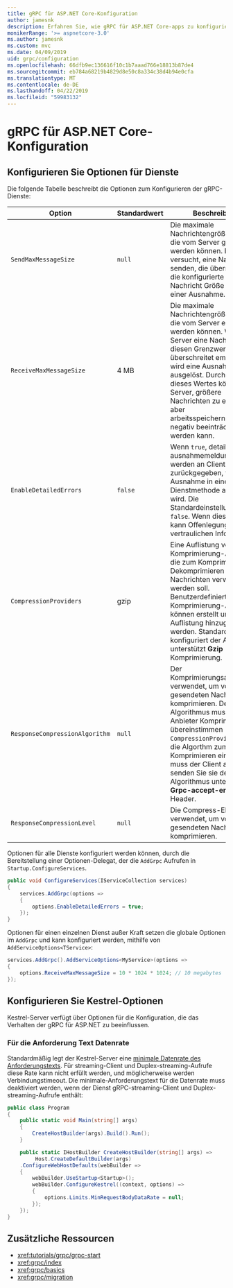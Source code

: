 ```yaml
---
title: gRPC für ASP.NET Core-Konfiguration
author: jamesnk
description: Erfahren Sie, wie gRPC für ASP.NET Core-apps zu konfigurieren.
monikerRange: '>= aspnetcore-3.0'
ms.author: jamesnk
ms.custom: mvc
ms.date: 04/09/2019
uid: grpc/configuration
ms.openlocfilehash: 66dfb9ec136616f10c1b7aaad766e18813b87de4
ms.sourcegitcommit: eb784a68219b4829d8e50c8a334c38d4b94e0cfa
ms.translationtype: MT
ms.contentlocale: de-DE
ms.lasthandoff: 04/22/2019
ms.locfileid: "59983132"
---
```

# <a name="grpc-for-aspnet-core-configuration"></a>gRPC für ASP.NET Core-Konfiguration

## <a name="configure-services-options"></a>Konfigurieren Sie Optionen für Dienste

Die folgende Tabelle beschreibt die Optionen zum Konfigurieren der gRPC-Dienste:

| Option | Standardwert | Beschreibung |
| ------ | ------------- | ----------- |
| `SendMaxMessageSize` | `null` | Die maximale Nachrichtengröße in Bytes, die vom Server gesendet werden können. Es wird versucht, eine Nachricht zu senden, die überschreitet die konfigurierte maximale Nachricht Größe führt zu einer Ausnahme. |
| `ReceiveMaxMessageSize` | 4 MB | Die maximale Nachrichtengröße in Bytes, die vom Server empfangen werden können. Wenn der Server eine Nachricht, die diesen Grenzwert überschreitet empfängt, wird eine Ausnahme ausgelöst. Durch Erhöhen dieses Wertes können den Server, größere Nachrichten zu empfangen, aber arbeitsspeichernutzung negativ beeinträchtigt werden kann. |
| `EnableDetailedErrors` | `false` | Wenn `true`, detaillierte ausnahmemeldungen werden an Clients zurückgegeben, wenn eine Ausnahme in einer Dienstmethode ausgelöst wird. Die Standardeinstellung ist `false`. Wenn dies auf `true` kann Offenlegung von vertraulichen Informationen. |
| `CompressionProviders` | gzip | Eine Auflistung von Komprimierung-Anbietern, die zum Komprimieren und Dekomprimieren von Nachrichten verwendet werden soll. Benutzerdefinierte Komprimierung-Anbieter können erstellt und der Auflistung hinzugefügt werden. Standardmäßig konfiguriert der Anbieter unterstützt **Gzip** Komprimierung. |
| `ResponseCompressionAlgorithm` | `null` | Der Komprimierungsalgorithmus verwendet, um vom Server gesendeten Nachrichten zu komprimieren. Der Algorithmus muss einen Anbieter Komprimierung in übereinstimmen `CompressionProviders`. Für die Algorthm zum Komprimieren einer Antwort muss der Client angeben, senden Sie sie der Algorithmus unterstützt die **Grpc-accept-encoding** Header. |
| `ResponseCompressionLevel` | `null` | Die Compress-Ebene verwendet, um vom Server gesendeten Nachrichten zu komprimieren. |

Optionen für alle Dienste konfiguriert werden können, durch die Bereitstellung einer Optionen-Delegat, der die `AddGrpc` Aufrufen in `Startup.ConfigureServices`.

```csharp
public void ConfigureServices(IServiceCollection services)
{
    services.AddGrpc(options =>
    {
        options.EnableDetailedErrors = true;
    });
}
```

Optionen für einen einzelnen Dienst außer Kraft setzen die globale Optionen im `AddGrpc` und kann konfiguriert werden, mithilfe von `AddServiceOptions<TService>`:

```csharp
services.AddGrpc().AddServiceOptions<MyService>(options =>
{
    options.ReceiveMaxMessageSize = 10 * 1024 * 1024; // 10 megabytes
});
```

## <a name="configure-kestrel-options"></a>Konfigurieren Sie Kestrel-Optionen

Kestrel-Server verfügt über Optionen für die Konfiguration, die das Verhalten der gRPC für ASP.NET zu beeinflussen.

### <a name="request-body-data-rate-limit"></a>Für die Anforderung Text Datenrate

Standardmäßig legt der Kestrel-Server eine [minimale Datenrate des Anforderungstexts](
<xref:Microsoft.AspNetCore.Server.Kestrel.Core.KestrelServerLimits.MinRequestBodyDataRate>). Für streaming-Client und Duplex-streaming-Aufrufe diese Rate kann nicht erfüllt werden, und möglicherweise werden Verbindungstimeout. Die minimale-Anforderungstext für die Datenrate muss deaktiviert werden, wenn der Dienst gRPC-streaming-Client und Duplex-streaming-Aufrufe enthält:

```csharp
public class Program
{
    public static void Main(string[] args)
    {
        CreateHostBuilder(args).Build().Run();
    }

    public static IHostBuilder CreateHostBuilder(string[] args) =>
         Host.CreateDefaultBuilder(args)
    .ConfigureWebHostDefaults(webBuilder =>
    {
        webBuilder.UseStartup<Startup>();
        webBuilder.ConfigureKestrel((context, options) =>
        {
            options.Limits.MinRequestBodyDataRate = null;
        });
    });
}
```

## <a name="additional-resources"></a>Zusätzliche Ressourcen

* <xref:tutorials/grpc/grpc-start>
* <xref:grpc/index>
* <xref:grpc/basics>
* <xref:grpc/migration>
